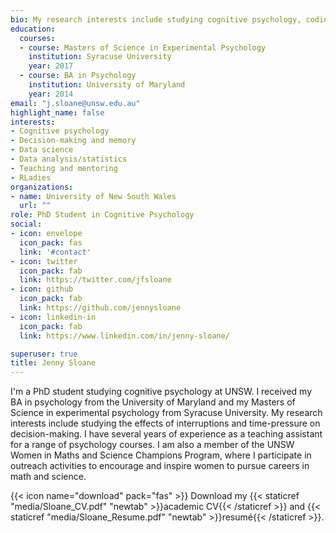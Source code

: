 ```yaml
---
bio: My research interests include studying cognitive psychology, coding experiments, analyzing data, and computational modeling
education:
  courses:
  - course: Masters of Science in Experimental Psychology
    institution: Syracuse University
    year: 2017
  - course: BA in Psychology
    institution: University of Maryland
    year: 2014
email: "j.sloane@unsw.edu.au"
highlight_name: false
interests:
- Cognitive psychology
- Decision-making and memory
- Data science
- Data analysis/statistics
- Teaching and mentoring 
- RLadies
organizations:
- name: University of New South Wales
  url: ""
role: PhD Student in Cognitive Psychology
social:
- icon: envelope
  icon_pack: fas
  link: '#contact'
- icon: twitter
  icon_pack: fab
  link: https://twitter.com/jfsloane
- icon: github
  icon_pack: fab
  link: https://github.com/jennysloane  
- icon: linkedin-in
  icon_pack: fab
  link: https://www.linkedin.com/in/jenny-sloane/  

superuser: true
title: Jenny Sloane
---
```


I'm a PhD student studying cognitive psychology at UNSW. I received my BA in psychology from the University of Maryland and my Masters of Science in experimental psychology from Syracuse University. My research interests include studying the effects of interruptions and time-pressure on decision-making. I have several years of experience as a teaching assistant for a range of psychology courses. I am also a member of the UNSW Women in Maths and Science Champions Program, where I participate in outreach activities to encourage and inspire women to pursue careers in math and science.

{{< icon name="download" pack="fas" >}} Download my {{< staticref "media/Sloane_CV.pdf" "newtab" >}}academic CV{{< /staticref >}} and {{< staticref "media/Sloane_Resume.pdf" "newtab" >}}resumé{{< /staticref >}}.
